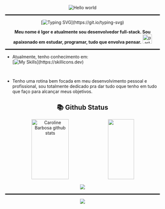 <div align='center'>

<img src="https://media.tenor.com/c9I-X7xoFOAAAAAd/retrowave-cardrive.gif" alt="Hello world" align="center"><hr style="border: 1px solid black;">  
 
 
[![Typing SVG](https://readme-typing-svg.demolab.com?font=Fira+Code&size=25&duration=4500&pause=1000&color=9A2F82&center=true&vCenter=true&width=435&lines=Opa+eai%2C+bem-vindo(a)!)](https://git.io/typing-svg)
 
<strong><p>Meu nome é <strong>Igor</strong> e atualmente sou desenvolvedor <strong>full-stack. </strong>Sou apaixonado em estudar, programar, tudo que envolva pensar.</strong>  <img src="https://slackmojis.com/emojis/32826-retro_sun/download" alt="party blob" width="30"></p></div>
<hr style="border: 1px solid black;">

- Atualmente, tenho conhecimento em:
  </br>
[![My Skills](https://skillicons.dev/icons?i=js,html,css,express,nextjs,nodejs,postgres,prisma,react,redis,redux,regex,replit,sass,tailwind,ts,vercel,vite,mongodb,figma,firebase,git,github,)](https://skillicons.dev)

</br>

- Tenho uma rotina bem focada em meu desenvolvimento pessoal e profissional, sou totalmente dedicado pra dar tudo oque tenho em tudo que faço para alcançar meus objetivos. <br>


<div align='center'>


## 📚 Github Status


 
<div align="center">  
  <img width="49%" height="195px" src="https://github-readme-stats.vercel.app/api?username=devIgor1&show_icons=true&count_private=true&hide_border=true&title_color=9A2F82&icon_color=9A2F82&text_color=9A2F82&bg_color=1F0D25" alt="Caroline Barbosa github stats" /> 
  <img width="41%" height="195px" src="https://github-readme-stats.vercel.app/api/top-langs/?username=devIgor1&layout=compact&hide_border=true&title_color=9A2F82&text_color=9A2F82&bg_color=1F0D25" />
</div>



[![](https://github-readme-activity-graph.cyclic.app/graph?username=devIgor1&bg_color=228B22&color=228B22&line=8a2be2&point=ffffff&area=true&hide_border=true)](https://github.com/ashutosh00710/github-readme-activity-graph)
<hr style="border: 1px solid black;">
<p align="center" style="color: green;">
</p>
 



<div align="center"> 
<a href="https://www.instagram.com/igormr6/" target="_blank"><img src="https://img.shields.io/badge/-Instagram-%23E4405F?style=for-the-badge&logo=instagram&logoColor=white"</a>
 </div>
 
 
 
</div>
